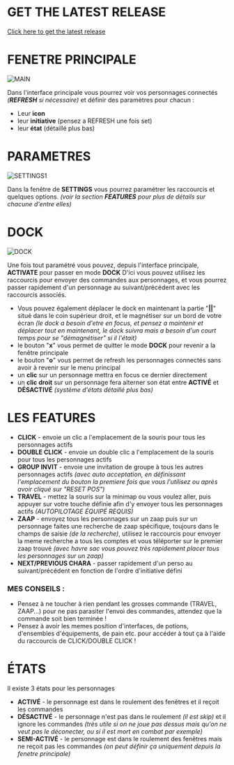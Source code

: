 # GET THE LATEST RELEASE

[Click here to get the latest release](https://github.com/TheGWOO/DofusMulti/releases/latest)

# FENETRE PRINCIPALE

![MAIN](https://github.com/user-attachments/assets/65f98cd6-c596-41d6-9920-1640c1261ca3)

Dans l'interface principale vous pourrez voir vos personnages connectés *(**REFRESH** si nécessaire)* et définir des paramètres pour chacun :

  - Leur **icon**
  - leur **initiative** (pensez a REFRESH une fois set)
  - leur **état** (détaillé plus bas)

# PARAMETRES

![SETTINGS1](https://github.com/user-attachments/assets/cadc72b5-b45c-4554-bc60-3b2f89c6276f)

Dans la fenêtre de **SETTINGS** vous pourrez paramétrer les raccourcis et quelques options. *(voir la section **FEATURES** pour plus de détails sur chacune d'entre elles)*

# DOCK

![DOCK](https://github.com/user-attachments/assets/714b2104-63bc-4cd4-ad5f-73e244522ddf)

Une fois tout paramétré vous pouvez, depuis l'interface principale, **ACTIVATE** pour passer en mode **DOCK**
D'ici vous pouvez utilisez les raccourcis pour envoyer des commandes aux personnages, et vous pourrez passer rapidement d'un personnage au suivant/précédent avec les raccourcis associés.

  - Vous pouvez également déplacer le dock en maintenant la partie "**||**" situé dans le coin supérieur droit, et le magnétiser sur un bord de votre écran *(le dock a besoin d'etre en focus, et pensez a maintenir et déplacer tout en maintenant, le dock suivra mais a besoin d'un court temps pour se "démagnétiser" si il l'était)*
  - le bouton "**x**" vous permet de quitter le mode **DOCK** pour revenir a la fenêtre principale
  - le bouton "**o**" vous permet de refresh les personnages connectés sans avoir à revenir sur le menu principal
  - un **clic** sur un personnage mettra en focus ce dernier directement
  - un **clic droit** sur un personnage fera alterner son état entre **ACTIVÉ** et **DÉSACTIVÉ** *(système d'états détaillé plus bas)*

# LES FEATURES

  - **CLICK** - envoie un clic a l'emplacement de la souris pour tous les personnages actifs
  - **DOUBLE CLICK** - envoie un double clic a l'emplacement de la souris pour tous les personnages actifs
  - **GROUP INVIT** - envoie une invitation de groupe à tous les autres personnages actifs *(avec auto acceptation, en définissant l'emplacement du bouton la premiere fois que vous l'utilisez ou après avoir cliqué sur "RESET POS")*
  - **TRAVEL** - mettez la souris sur la minimap ou vous voulez aller, puis appuyer sur votre touche définie afin d'y envoyer tous les personnages actifs *(AUTOPILOTAGE ÉQUIPÉ REQUIS)*
  - **ZAAP** - envoyez tous les personnages sur un zaap puis sur un personnage faites une recherche de zaap spécifique, toujours dans le champs de saisie *(de la recherche)*, utilisez le raccourcis pour envoyer la meme recherche a tous les comptes et vous téléporter sur le premier zaap trouvé *(avec havre sac vous pouvez très rapidement placer tous les personnages sur un zaap)*
  - **NEXT/PREVIOUS CHARA** - passer rapidement d'un perso au suivant/précédent en fonction de l'ordre d'initiative défini

### MES CONSEILS :
  - Pensez à ne toucher à rien pendant les grosses commande (TRAVEL, ZAAP...) pour ne pas parasiter l'envoi des commandes, attendez que la commande soit bien terminée !
  - Pensez à avoir les memes position d'interfaces, de potions, d'ensembles d'équipements, de pain etc. pour accéder à tout ça à l'aide du raccourcis de CLICK/DOUBLE CLICK !

# ÉTATS

Il existe 3 états pour les personnages

  - **ACTIVÉ** - le personnage est dans le roulement des fenêtres et il reçoit les commandes
  - **DÉSACTIVÉ**  - le personnage n'est pas dans le roulement *(il est skip)* et il ignore les commandes *(très utile si on ne joue pas dessus mais qu'on ne veut pas le déconecter, ou si il est mort en combat par exemple)*
  - **SEMI-ACTIVÉ** - le personnage est dans le roulement des fenêtres mais ne reçoit pas les commandes *(on peut définir ça uniquement depuis la fenetre principale)*
